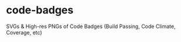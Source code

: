 code-badges
===========

SVGs &amp; High-res PNGs of Code Badges (Build Passing, Code Climate, Coverage, etc)
